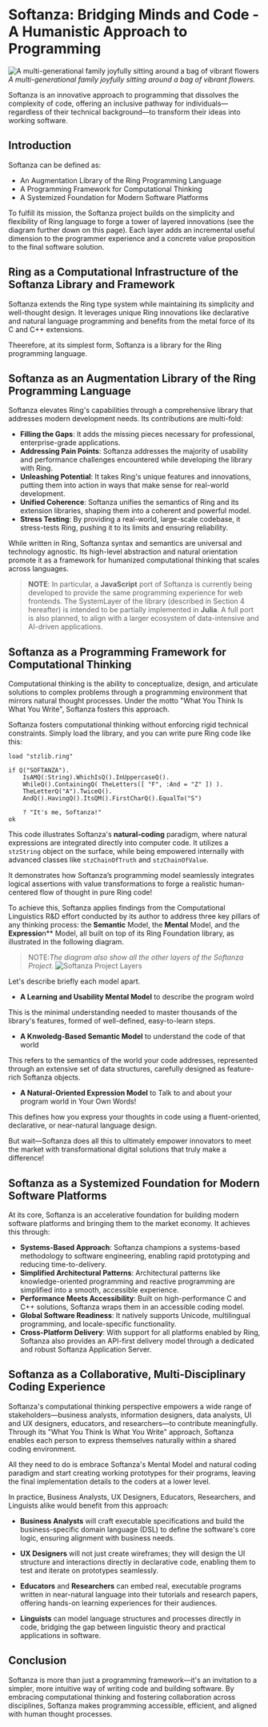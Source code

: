 # Softanza: Bridging Minds and Code - A Humanistic Approach to Programming 
![A multi-generational family joyfully sitting around a bag of vibrant flowers](../images/stz-for-the-rest-of-us.jpg)  
*A multi-generational family joyfully sitting around a bag of vibrant flowers.*

Softanza is an innovative approach to programming that dissolves the complexity of code, offering an inclusive pathway for individuals—regardless of their technical background—to transform their ideas into working software.

## Introduction

Softanza can be defined as:

- An Augmentation Library of the Ring Programming Language
- A Programming Framework for Computational Thinking
- A Systemized Foundation for Modern Software Platforms

To fulfill its mission, the Softanza project builds on the simplicity and flexibility of Ring language to forge a tower of layered innovations (see the diagram further down on this page). Each layer adds an incremental useful dimension to the programmer experience and a concrete value proposition to the final software solution.

## Ring as a Computational Infrastructure of the Softanza Library and Framework

Softanza extends the Ring type system while maintaining its simplicity and well-thought design. It leverages unique Ring innovations like declarative and natural language programming and benefits from the metal force of its C and C++ extensions.

Theerefore, at its simplest form, Softanza is a library for the Ring programming language.

## Softanza as an Augmentation Library of the Ring Programming Language

Softanza elevates Ring's capabilities through a comprehensive library that addresses modern development needs. Its contributions are multi-fold:

- **Filling the Gaps**: It adds the missing pieces necessary for professional, enterprise-grade applications.
- **Addressing Pain Points**: Softanza addresses the majority of usability and performance challenges encountered while developing the library with Ring.
- **Unleashing Potential**: It takes Ring's unique features and innovations, putting them into action in ways that make sense for real-world development.
- **Unified Coherence**: Softanza unifies the semantics of Ring and its extension libraries, shaping them into a coherent and powerful model.
- **Stress Testing**: By providing a real-world, large-scale codebase, it stress-tests Ring, pushing it to its limits and ensuring reliability.

While written in Ring, Softanza syntax and semantics are universal and technology agnostic. Its high-level abstraction and natural orientation promote it as a framework for humanized computational thinking that scales across languages.

> **NOTE**: In particular, a **JavaScript** port of Softanza is currently being developed to provide the same programming experience for web frontends. The SystemLayer of the library (described in Section 4 hereafter) is intended to be partially implemented in **Julia**. A full port is also planned, to align with a larger ecosystem of data-intensive and AI-driven applications.

## Softanza as a Programming Framework for Computational Thinking

Computational thinking is the ability to conceptualize, design, and articulate solutions to complex problems through a programming environment that mirrors natural thought processes. Under the motto "What You Think Is What You Write", Softanza fosters this approach.

Softanza fosters computational thinking without enforcing rigid technical constraints. Simply load the library, and you can write pure Ring code like this:

```ring
load "stzlib.ring"

if Q("SOFTANZA").
	IsAMQ(:String).WhichIsQ().InUppercaseQ().
	WhileQ().ContainingQ( TheLetters([ "F", :And = "Z" ]) ).
	TheLetterQ("A").TwiceQ().
	AndQ().HavingQ().ItsQM().FirstCharQ().EqualTo("S")

	? "It's me, Softanza!"
ok
```

This code illustrates Softanza's **natural-coding** paradigm, where natural expressions are integrated directly into computer code. It utilizes a `stzString` object on the surface, while being empowered internally with advanced classes like `stzChainOfTruth` and `stzChainOfValue`.

It demonstrates how Softanza’s programming model seamlessly integrates logical assertions with value transformations to forge a realistic human-centered flow of thought in pure Ring code!

To achieve this, Softanza applies findings from the Computational Linguistics R&D effort conducted by its author to address three key pillars of any thinking process: the **Semantic** Model, the **Mental** Model, and the **Expressio**n** Model, all built on top of its Ring Foundation library, as illustrated in the following diagram.

>NOTE:*The diagram also show all the other layers of the Softanza Project.*
![Softanza Project Layers](../images/stz-project-layers.png)

Let's describe briefly each model apart.

- **A Learning and Usability Mental Model** to describe the program wolrd

This is the minimal understanding needed to master thousands of the library's features, formed of well-defined, easy-to-learn steps.

- **A Knwoledg-Based Semantic Model** to understand the code of that world

This refers to the semantics of the world your code addresses, represented through an extensive set of data structures, carefully designed as feature-rich Softanza objects.

- **A Natural-Oriented Expression Model** to Talk to and about your program world in Your Own Words!

This defines how you express your thoughts in code using a fluent-oriented, declarative, or near-natural language design.

But wait—Softanza does all this to ultimately empower innovators to meet the market with transformational digital solutions that truly make a difference!

## Softanza as a Systemized Foundation for Modern Software Platforms

At its core, Softanza is an accelerative foundation for building modern software platforms and bringing them to the market economy. It achieves this through:

- **Systems-Based Approach**: Softanza champions a systems-based methodology to software engineering, enabling rapid prototyping and reducing time-to-delivery.
- **Simplified Architectural Patterns**: Architectural patterns like knowledge-oriented programming and reactive programming are simplified into a smooth, accessible experience.
- **Performance Meets Accessibility**: Built on high-performance C and C++ solutions, Softanza wraps them in an accessible coding model.
- **Global Software Readiness**: It natively supports Unicode, multilingual programming, and locale-specific functionality.
- **Cross-Platform Delivery**: With support for all platforms enabled by Ring, Softanza also provides an API-first delivery model through a dedicated and robust Softanza Application Server.

## Softanza as a Collaborative, Multi-Disciplinary Coding Experience

Softanza's computational thinking perspective empowers a wide range of stakeholders—business analysts, information designers, data analysts, UI and UX designers, educators, and researchers—to contribute meaningfully. Through its "What You Think Is What You Write" approach, Softanza enables each person to express themselves naturally within a shared coding environment.

All they need to do is embrace Softanza's Mental Model and natural coding paradigm and start creating working prototypes for their programs, leaving the final implementation details to the coders at a lower level.

In practice, Business Analysts, UX Designers, Educators, Researchers, and Linguists alike would benefit from this approach: 

- **Business Analysts** will craft executable specifications and build the business-specific domain language (DSL) to define the software's core logic, ensuring alignment with business needs.
  
- **UX Designers** will not just create wireframes; they will design the UI structure and interactions directly in declarative code, enabling them to test and iterate on prototypes seamlessly.

- **Educators** and **Researchers** can embed real, executable programs written in near-natural language into their tutorials and research papers, offering hands-on learning experiences for their audiences.

- **Linguists** can model language structures and processes directly in code, bridging the gap between linguistic theory and practical applications in software. 

## Conclusion

Softanza is more than just a programming framework—it's an invitation to a simpler, more intuitive way of writing code and building software. By embracing computational thinking and fostering collaboration across disciplines, Softanza makes programming accessible, efficient, and aligned with human thought processes.